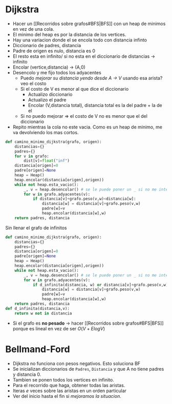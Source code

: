 # Dijkstra
- Hacer un [[Recorridos sobre grafos#BFS|BFS]] con un heap de minimos en vez de una cola. 
- El minimo del heap es por la distancia de los vertices.
- Hay una variacion donde el se encola todo con distancia infinto
- Diccionario de padres, distancia
- Padre de origen es nulo, distancia es 0
- El resto esta en infinito/ si no esta en el diccionario de distancias -> infinito
- Encolar (vertice,distancia) -> (A,0)
- Desencolo y me fijo todos los adyacentes
	- Puedo *mejorar su distancia yendo desde A -> V*  usando esa arista? veo el costo
	- Si el costo de V es menor al que dice el diccionario
		- Actualizo diccionario
		- Actualizo el padre
		- Encolar (V,distancia total), distancia total es la del padre + la de el
	- Si no puedo mejorar => el costo de V no es menor que el del diccionario
- Repito mientras la cola no este vacia. Como es un heap de minimo, me va devolviendo los mas cortos.

```python
def camino_minimo_dijkstra(grafo, origen):
	distancias={}
	padres={}
	for v in grafo:
		dist[v]=float("inf")
	distancia[origen]=0
	padre[origen]=None
	heap = Heap()
	heap.encolar(distancia[origen],origen))
	while not heap.esta_vacio():
		_, v = heap.desencolar() # se le puede poner un _ si no me interesa_
		for w in grafo.adyacentes(v):
			if distancia[v]+grafo.peso(v,w)<distancia[w]:
				distancia[w] = distancia[v]+grafo.peso(v,w)
				padre[w]=v
				heap.encolar(distancia[w],w)
	return padres, distancia
```
Sin llenar el grafo de infinitos
```python
def camino_minimo_dijkstra(grafo, origen):
	distancias={}
	padres={}
	distancia[origen]=0
	padre[origen]=None
	heap = Heap()
	heap.encolar(distancia[origen],origen))
	while not heap.esta_vacio():
		_, v = heap.desencolar() # se le puede poner un _ si no me interesa_
		for w in grafo.adyacentes(v):
			if d_infinita(distancia, w) or distancia[v]+grafo.peso(v,w)<distancia[w]:
				distancia[w] = distancia[v]+grafo.peso(v,w)
				padre[w]=v
				heap.encolar(distancia[w],w)
	return padres, distancia
def d_infinita(distancia,v):
	return w not in distancia
```
- Si el grafo es **no pesado** -> hacer [[Recorridos sobre grafos#BFS|BFS]] porque es lineal en vez de ser $O(V+E logV)$

# Bellmand-Ford
- Dijkstra no funciona con pesos negativos. Esto soluciona BF
- Se inicializan diccionarios de ```Padres```, ```Distancia``` y que A no tiene padres y distancia 0.
- Tambien se ponen todos los vertices en infinito.
- Para el recorrido que haga, obtener todas las aristas.
- Iteras *e* veces sobre las aristas en un orden particular
- Ver del inicio hasta el fin si *mejoramos la situacion*.